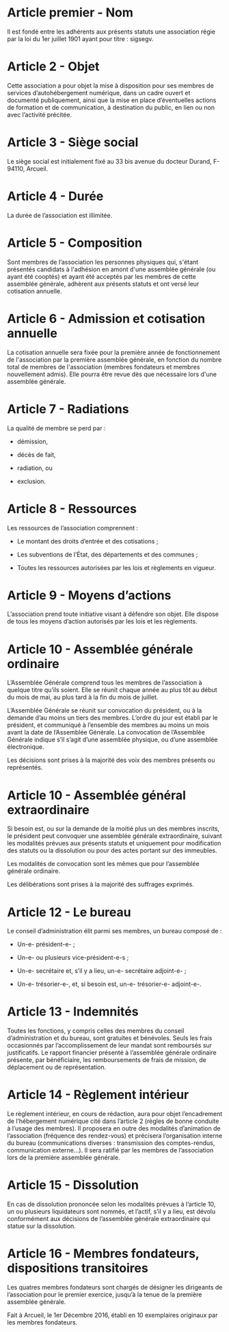 Article premier - Nom
=====================

Il est fondé entre les adhérents aux présents statuts une association
régie par la loi du 1er juillet 1901 ayant pour titre : sigsegv.

Article 2 - Objet
==================

Cette association a pour objet la mise à disposition pour ses membres de
services d’autohébergement numérique, dans un cadre ouvert et documenté
publiquement, ainsi que la mise en place d’éventuelles actions de
formation et de communication, à destination du public, en lien ou non
avec l’activité précitée.

Article 3 - Siège social
========================

Le siège social est initialement fixé au 33 bis avenue du docteur
Durand, F-94110, Arcueil.

Article 4 - Durée
=================

La durée de l’association est illimitée.

Article 5 - Composition
=======================

Sont membres de l’association les personnes physiques qui, s'étant présentés candidats à l'adhésion en amont d'une assemblée générale (ou ayant été cooptés) et ayant été acceptés par les membres de cette assemblée générale, adhèrent aux présents statuts et ont versé leur cotisation annuelle.

Article 6 - Admission et cotisation annuelle
=======================

La cotisation annuelle sera fixée pour la première année de fonctionnement de l'association par la première assemblée générale, en fonction du nombre total de membres de l'association (membres fondateurs et membres nouvellement admis). Elle pourra être revue dès que nécessaire lors d'une assemblée générale.

Article 7 - Radiations
======================

La qualité de membre se perd par :

-   démission,

-   décès de fait,

-   radiation, ou

-   exclusion.

Article 8 - Ressources
======================

Les ressources de l’association comprennent :

-   Le montant des droits d’entrée et des cotisations ;

-   Les subventions de l’État, des départements et des communes ;

-   Toutes les ressources autorisées par les lois et règlements en
    vigueur.

Article 9 - Moyens d’actions
============================

L’association prend toute initiative visant à défendre son objet. Elle
dispose de tous les moyens d’action autorisés par les lois et les
règlements.

Article 10 - Assemblée générale ordinaire
========================================

L’Assemblée Générale comprend tous les membres de l’association à
quelque titre qu’ils soient. Elle se réunit chaque année au plus tôt au
début du mois de mai, au plus tard à la fin du mois de juillet.

L’Assemblée Générale se réunit sur convocation du président, ou à la
demande d’au moins un tiers des membres. L’ordre du jour est établi par
le président, et communiqué à l’ensemble des membres au moins un mois
avant la date de l’Assemblée Générale. La convocation de l’Assemblée
Générale indique s’il s’agit d’une assemblée physique, ou d’une
assemblée électronique.

Les décisions sont prises à la majorité des voix des membres présents ou
représentés.

Article 10 - Assemblée général extraordinaire
=============================================

Si besoin est, ou sur la demande de la moitié plus un des membres
inscrits, le président peut convoquer une assemblée générale
extraordinaire, suivant les modalités prévues aux présents statuts et
uniquement pour modification des statuts ou la dissolution ou pour des
actes portant sur des immeubles.

Les modalités de convocation sont les mêmes que pour l’assemblée
générale ordinaire.

Les délibérations sont prises à la majorité des suffrages exprimés.

Article 12 - Le bureau
======================

Le conseil d’administration élit parmi ses membres, un bureau composé de
:

-   Un-e- président-e- ;

-   Un-e- ou plusieurs vice-président-e-s ;

-   Un-e- secrétaire et, s’il y a lieu, un-e- secrétaire adjoint-e- ;

-   Un-e- trésorier-e-, et, si besoin est, un-e- trésorier-e-
    adjoint-e-.

Article 13 - Indemnités
=======================

Toutes les fonctions, y compris celles des membres du conseil
d’administration et du bureau, sont gratuites et bénévoles. Seuls les
frais occasionnés par l’accomplissement de leur mandat sont remboursés
sur justificatifs. Le rapport financier présenté à l’assemblée générale
ordinaire présente, par bénéficiaire, les remboursements de frais de
mission, de déplacement ou de représentation.

Article 14 - Règlement intérieur
================================

Le règlement intérieur, en cours de rédaction, aura pour objet
l’encadrement de l’hébergement numérique cité dans l’article 2 (règles
de bonne conduite à l’usage des membres). Il proposera en outre des
modalités d’animation de l’association (fréquence des rendez-vous) et
précisera l’organisation interne du bureau (communications diverses :
transmission des comptes-rendus, communication externe...). Il sera
ratifié par les membres de l’association lors de la première assemblée
générale.

Article 15 - Dissolution
========================

En cas de dissolution prononcée selon les modalités prévues à l’article
10, un ou plusieurs liquidateurs sont nommés, et l’actif, s’il y a lieu,
est dévolu conformément aux décisions de l’assemblée générale
extraordinaire qui statue sur la dissolution.

Article 16 - Membres fondateurs, dispositions transitoires
==========================================================

Les quatres membres fondateurs sont chargés de désigner les dirigeants
de l’association pour le premier exercice, jusqu’à la tenue de la
première assemblée générale.

Fait à Arcueil, le 1er Décembre 2016, établi en 10 exemplaires originaux par
les membres fondateurs.

